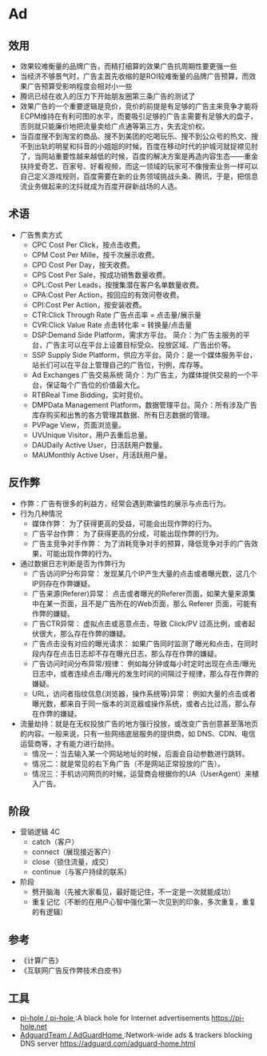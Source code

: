 # Ad

## 效用

* 效果较难衡量的品牌广告，而精打细算的效果广告抗周期性要更强一些
* 当经济不够景气时，广告主首先收缩的是ROI较难衡量的品牌广告预算，而效果广告预算受影响程度会相对小一些
* 腾讯已经在收入的压力下开始朋友圈第三条广告的测试了
* 效果广告的一个重要逻辑是竞价，竞价的前提是有足够的广告主来竞争才能将ECPM维持在有利可图的水平，而要吸引足够的广告主需要有足够大的盘子，否则就只能廉价地把流量卖给广点通等第三方，失去定价权。
* 当百度搜不到淘宝的商品、搜不到美团的吃喝玩乐、搜不到公众号的热文、搜不到出轨的明星和抖音的小姐姐的时候，百度在移动时代的护城河就捉襟见肘了，当网站重要性越来越低的时候，百度的解决方案是再造内容生态——重金扶持爱奇艺、百家号、好看视频，而这一领域的玩家可不像搜索业务一样可以自己定义游戏规则，百度需要在新的业务领域挑战头条、腾讯，于是，把信息流业务做起来的沈抖就成为百度开辟新战场的人选。

## 术语

* 广告售卖方式
    * CPC Cost Per Click，按点击收费。
    * CPM Cost Per Mille，按千次展示收费。
    * CPD Cost Per Day，按天收费。
    * CPS Cost Per Sale，按成功销售数量收费。
    * CPL:Cost Per Leads，按搜集潜在客户名单数量收费。
    * CPA:Cost Per Action，按回应的有效问卷收费。
    * CPI:Cost Per Action，按安装收费。
    * CTR:Click Through Rate 广告点击率 = 点击量/展示量
    * CVR:Click Value Rate 点击转化率 = 转换量/点击量
    * DSP:Demand Side Platform，需求方平台。 简介：为广告主服务的平台，广告主可以在平台上设置目标受众、投放区域、广告出价等。
    * SSP Supply Side Platform，供应方平台。简介：是一个媒体服务平台，站长们可以在平台上管理自己的广告位，刊例，库存等。
    * Ad Exchanges 广告交易系统 简介：为广告主，为媒体提供交易的一个平台，保证每个广告位的价值最大化。
    * RTBReal Time Bidding，实时竞价。
    * DMPData Management Platform，数据管理平台。简介：所有涉及广告库存购买和出售的各方管理其数据、所有日志数据的管理。
    * PVPage View，页面浏览量。
    * UVUnique Visitor，用户去重后总量。
    * DAUDaily Active User，日活跃用户数量。
    * MAUMonthly Active User，月活跃用户量。

## 反作弊

* 作弊：广告有很多的利益方，经常会遇到欺骗性的展示与点击行为。
* 行为几种情况
    - 媒体作弊： 为了获得更高的受益，可能会出现作弊的行为。
    - 广告平台作弊： 为了获得更高的分成，可能出现作弊的行为。
    - 广告主竞争对手作弊： 为了消耗竞争对手的预算，降低竞争对手的广告效果，可能出现作弊的行为。
* 通过数据日志判断是否为作弊行为
    - 广告访问IP分布异常： 发现某几个IP产生大量的点击或者曝光数，这几个IP则存在作弊嫌疑。
    - 广告来源(Referer)异常： 点击或者曝光的Referer页面，如果大量来源集中在某一页面，且不是广告所在的Web页面，那么 Referer 页面，可能有作弊的嫌疑。
    - 广告CTR异常： 虚拟点击或恶意点击，导致 Click/PV 过高比例，或者起伏很大，那么存在作弊的嫌疑。
    - 广告点击没有对应的曝光请求： 如果广告同时监测了曝光和点击，在同时段内存在点击日志却不存在曝光日志，那么存在作弊的嫌疑。
    - 广告访问时间分布异常/规律： 例如每分钟或每小时定时出现在点击/曝光日志中，或者连续点击/曝光的发生时间的间隔过于规律，那么存在作弊的嫌疑。
    - URL，访问者指纹信息(浏览器，操作系统等)异常： 例如大量的点击或者曝光数，都来自于同一版本的浏览器或操作系统，或者占比过高，那么存在作弊的嫌疑。
* 流量劫持：就是在无权投放广告的地方强行投放，或改变广告创意甚至落地页的内容。一般来说，只有一些网络底层服务的提供商，如 DNS、CDN、电信运营商等，才有能力进行劫持。
    - 情况一：当去输入某一个网站地址的时候，后面会自动参数进行跳转。
    - 情况二：就是常见的右下角广告（不是网站正常投放的广告）。
    - 情况三：手机访问网页的时候，运营商会根据你的UA（UserAgent）来植入广告。

## 阶段

* 营销逻辑 4C
    - catch（客户）
    - connect（展现接近客户）
    - close（锁住流量，成交）
    - continue（与客户持续的联系）
* 阶段
    - 劈开脑海（先被大家看见，最好能记住，不一定是一次就能成功）
    - 重复记忆（不断的在用户心智中强化第一次见到的印象，多次重复，重复的有逻辑）

## 参考

* 《计算广告》
* 《互联网广告反作弊技术白皮书》

## 工具

* [ pi-hole / pi-hole ](https://github.com/pi-hole/pi-hole):A black hole for Internet advertisements https://pi-hole.net
* [ AdguardTeam / AdGuardHome ](https://github.com/AdguardTeam/AdGuardHome):Network-wide ads & trackers blocking DNS server https://adguard.com/adguard-home.html
